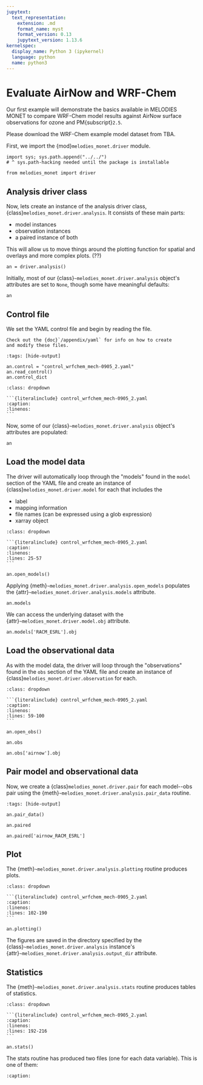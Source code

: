 ```yaml
---
jupytext:
  text_representation:
    extension: .md
    format_name: myst
    format_version: 0.13
    jupytext_version: 1.13.6
kernelspec:
  display_name: Python 3 (ipykernel)
  language: python
  name: python3
---
```


# Evaluate AirNow and WRF-Chem

Our first example will demonstrate the basics available in MELODIES MONET to 
compare WRF-Chem model results against AirNow surface observations for
ozone and PM{subscript}`2.5`.

Please download the WRF-Chem example model dataset from TBA.

First, we import the {mod}`melodies_monet.driver` module.

```{code-cell} ipython3
import sys; sys.path.append("../../")
# ^ sys.path-hacking needed until the package is installable

from melodies_monet import driver
```

## Analysis driver class

Now, lets create an instance of the analysis driver class, {class}`melodies_monet.driver.analysis`.
It consists of these main parts:
* model instances
* observation instances
* a paired instance of both

This will allow us to move things around the plotting function for
spatial and overlays and more complex plots. (??)

```{code-cell} ipython3
an = driver.analysis()
```

Initially, most of our {class}`~melodies_monet.driver.analysis` object's attributes
are set to ``None``, though some have meaningful defaults:
```{code-cell} ipython3
an
```

## Control file

We set the YAML control file and begin by reading the file.

```{note}
Check out the {doc}`/appendix/yaml` for info on how to create
and modify these files.
```

```{code-cell} ipython3
:tags: [hide-output]

an.control = "control_wrfchem_mech-0905_2.yaml"
an.read_control()
an.control_dict
```

````{admonition} Note: This is the complete file that was loaded.
:class: dropdown

```{literalinclude} control_wrfchem_mech-0905_2.yaml
:caption:
:linenos:
```
````

Now, some of our {class}`~melodies_monet.driver.analysis` object's attributes are populated:
```{code-cell} ipython3
an
```

## Load the model data

The driver will automatically loop through the "models" found in the `model` section
of the YAML file and create an instance of {class}`melodies_monet.driver.model` for each
that includes the
* label
* mapping information
* file names (can be expressed using a glob expression)
* xarray object

````{admonition} Note: Relevant control file section.
:class: dropdown

```{literalinclude} control_wrfchem_mech-0905_2.yaml
:caption:
:linenos:
:lines: 25-57
```
````

```{code-cell} ipython3
an.open_models()
```

Applying {meth}`~melodies_monet.driver.analysis.open_models`
populates the {attr}`~melodies_monet.driver.analysis.models` attribute.

```{code-cell} ipython3
an.models
```

We can access the underlying dataset with the
{attr}`~melodies_monet.driver.model.obj` attribute.

```{code-cell} ipython3
an.models['RACM_ESRL'].obj
```

## Load the observational data

As with the model data, the driver will loop through the "observations" found in
the `obs` section of the YAML file and create an instance of
{class}`melodies_monet.driver.observation` for each.

````{admonition} Note: Relevant control file section.
:class: dropdown

```{literalinclude} control_wrfchem_mech-0905_2.yaml
:caption:
:linenos:
:lines: 59-100
```
````

```{code-cell} ipython3
an.open_obs()
```

```{code-cell} ipython3
an.obs
```

```{code-cell} ipython3
an.obs['airnow'].obj
```

## Pair model and observational data

Now, we create a {class}`melodies_monet.driver.pair` for each model--obs pair
using the {meth}`~melodies_monet.driver.analysis.pair_data` routine.

```{code-cell} ipython3
:tags: [hide-output]

an.pair_data()
```

```{code-cell} ipython3
an.paired
```

```{code-cell} ipython3
an.paired['airnow_RACM_ESRL']
```

## Plot

The {meth}`~melodies_monet.driver.analysis.plotting` routine produces plots.

````{admonition} Note: Relevant control file section.
:class: dropdown

```{literalinclude} control_wrfchem_mech-0905_2.yaml
:caption:
:linenos:
:lines: 102-190
```
````

```{code-cell} ipython3
an.plotting()
```

The figures are saved in the directory specified by the
{class}`~melodies_monet.driver.analysis` instance's
{attr}`~melodies_monet.driver.analysis.output_dir`
attribute.

## Statistics

The {meth}`~melodies_monet.driver.analysis.stats` routine produces tables of statistics.

````{admonition} Note: Relevant control file section.
:class: dropdown

```{literalinclude} control_wrfchem_mech-0905_2.yaml
:caption:
:linenos:
:lines: 192-216
```
````

```{code-cell} ipython3
an.stats()
```

The stats routine has produced two files (one for each data variable).
This is one of them:
```{literalinclude} output/airnow_wrfchem/stats.OZONE.all.CONUS.2019-09-05_06.2019-09-06_06.csv
:caption:
```

